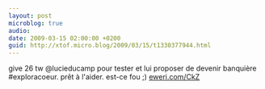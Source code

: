 ```yaml
---
layout: post
microblog: true
audio: 
date: 2009-03-15 02:00:00 +0200
guid: http://xtof.micro.blog/2009/03/15/t1330377944.html
---
```

give 26 tw @lucieducamp pour tester et lui proposer de devenir banquière #exploracoeur. prêt à l'aider. est-ce fou ;) [eweri.com/CkZ](http://eweri.com/CkZ)
